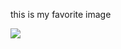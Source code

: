 <!DOCTYPE html>
<html>
<head>
  <title>Sacha Uno</title>
 
<head>
<body>
<P>this is my favorite image</p>
<img src="https://www.google.it/url?sa=i&rct=j&q=&esrc=s&source=images&cd=&cad=rja&uact=8&ved=2ahUKEwiM1NOQvbfdAhWny4MKHe78Do4QjRx6BAgBEAU&url=https%3A%2F%2Fwww.trend-online.com%2Frisparmio%2Fimmagini-tornare-241217%2F&psig=AOvVaw2DtL3JE5YLYzKB61o5s-ft&ust=1536910825574783"/>
</body>
</html>
